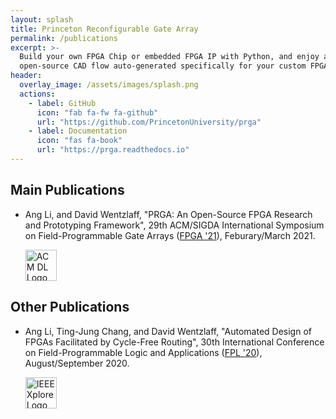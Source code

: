 ```yaml
---
layout: splash
title: Princeton Reconfigurable Gate Array
permalink: /publications
excerpt: >-
  Build your own FPGA Chip or embedded FPGA IP with Python, and enjoy a fully
  open-source CAD flow auto-generated specifically for your custom FPGA.
header:
  overlay_image: /assets/images/splash.png
  actions:
    - label: GitHub
      icon: "fab fa-fw fa-github"
      url: "https://github.com/PrincetonUniversity/prga"
    - label: Documentation
      icon: "fas fa-book"
      url: "https://prga.readthedocs.io"
---
```


## Main Publications

* Ang Li, and David Wentzlaff, "PRGA: An Open-Source FPGA Research and
  Prototyping Framework", 29th ACM/SIGDA International Symposium on
  Field-Programmable Gate Arrays ([FPGA '21](https://isfpga.org/)),
  Feburary/March 2021.

  [<img src="http://identitystandards.acm.org/acmdl/DL_logo_rev_small.jpg"
        alt="ACM DL Logo"
        style="display:inline;height:50px;vertical-align:middle;margin-right:1em;">](https://doi.org/10.1145/3431920.3439294)
  [<i class="far fa-file-video fa-2x"
        style="display:inline;margin-right:0.5em;vertical-align:middle;"></i>](https://dl.acm.org/doi/10.1145/3431920.3439294#)
  [<i class="far fa-file-pdf fa-2x"
        style="display:inline;margin-right:0.5em;vertical-align:middle;"></i>](http://parallel.princeton.edu/papers/FPGA21-Li.pdf)
  <br/>

## Other Publications

* Ang Li, Ting-Jung Chang, and David Wentzlaff, "Automated Design of FPGAs
  Facilitated by Cycle-Free Routing", 30th International Conference on
  Field-Programmable Logic and Applications
  ([FPL '20](https://www.fpl2020.org/)), August/September 2020.

  [<img src="https://ieeexplore.ieee.org/assets/img/xplore_logo_white.png"
        alt="IEEE Xplore Logo"
        style="display:inline;height:50px;vertical-align:middle;margin-right:1em;">](https://doi.org/10.1109/FPL50879.2020.00042)
  [<i class="far fa-file-pdf fa-2x"
        style="display:inline;margin-right:0.5em;vertical-align:middle;"></i>](http://parallel.princeton.edu/papers/FPL20-Li.pdf)
  <br/>
